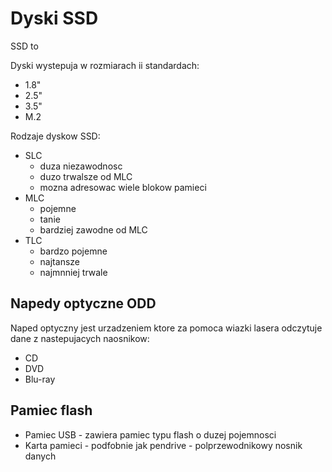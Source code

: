 # Dyski SSD
SSD to

Dyski wystepuja w rozmiarach ii standardach:
- 1.8"
- 2.5"
- 3.5"
- M.2

Rodzaje dyskow SSD:
- SLC
  - duza niezawodnosc
  - duzo trwalsze od MLC
  - mozna adresowac wiele blokow pamieci
- MLC
  - pojemne
  - tanie
  - bardziej zawodne od MLC
- TLC
  - bardzo pojemne
  - najtansze
  - najmnniej trwale

## Napedy optyczne ODD
Naped optyczny jest urzadzeniem ktore za pomoca wiazki lasera odczytuje dane z nastepujacych naosnikow:
- CD
- DVD
- Blu-ray

## Pamiec flash
 - Pamiec USB - zawiera pamiec typu flash o duzej pojemnosci
 - Karta pamieci - podfobnie jak pendrive - polprzewodnikowy nosnik danych
